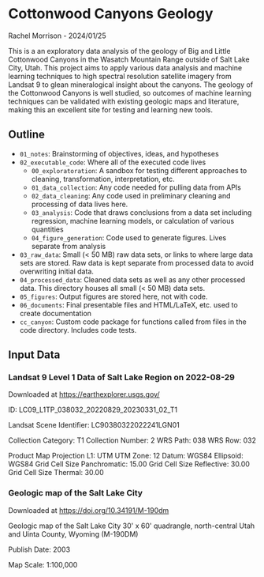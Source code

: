 # Cottonwood Canyons Geology

Rachel Morrison - 2024/01/25

This is a an exploratory data analysis of the geology of Big and Little Cottonwood Canyons in the Wasatch Mountain Range outside of Salt Lake City, Utah. This project aims to apply various data analysis and machine learning techniques to high spectral resolution satellite imagery from Landsat 9 to glean mineralogical insight about the canyons. The geology of the Cottonwood Canyons is well studied, so outcomes of machine learning techniques can be validated with existing geologic maps and literature, making this an excellent site for testing and learning new tools.

## Outline

* `01_notes`: Brainstorming of objectives, ideas, and hypotheses
* `02_executable_code`: Where all of the executed code lives
    * `00_exploratoration`: A sandbox for testing different approaches to cleaning, transformation, interpretation, etc.
    * `01_data_collection`: Any code needed for pulling data from APIs
    * `02_data_cleaning`: Any code used in preliminary cleaning and processing of data lives here.
    * `03_analysis`: Code that draws conclusions from a data set including regression, machine learning models, or calculation of various quantities
    * `04_figure_generation`: Code used to generate figures. Lives separate from analysis
* `03_raw_data`: Small (< 50 MB) raw data sets, or links to where large data sets are stored. Raw data is kept separate from processed data to avoid overwriting initial data.
* `04_processed_data`: Cleaned data sets as well as any other processed data. This directory houses all small (< 50 MB) data sets.
* `05_figures`: Output figures are stored here, not with code.
* `06_documents`: Final presentable files and HTML/LaTeX, etc. used to create documentation
* `cc_canyon`: Custom code package for functions called from files in the code directory. Includes code tests.

## Input Data

### Landsat 9 Level 1 Data of Salt Lake Region on 2022-08-29

Downloaded at https://earthexplorer.usgs.gov/

ID: LC09_L1TP_038032_20220829_20230331_02_T1

Landsat Scene Identifier: LC90380322022241LGN01

Collection Category:	T1
Collection Number:	2
WRS Path:	038
WRS Row:	032

Product Map Projection L1:	UTM
UTM Zone:	12
Datum:	WGS84
Ellipsoid:	WGS84
Grid Cell Size Panchromatic:	15.00
Grid Cell Size Reflective:	30.00
Grid Cell Size Thermal:	30.00

### Geologic map of the Salt Lake City

Downloaded at https://doi.org/10.34191/M-190dm

Geologic map of the Salt Lake City 30' x 60' quadrangle, north-central Utah and Uinta County, Wyoming (M-190DM)

Publish Date: 2003

Map Scale: 1:100,000
